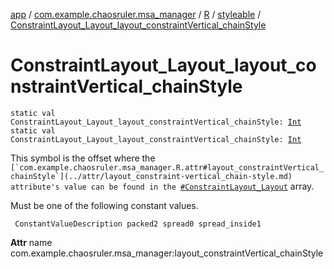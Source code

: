 [app](../../../index.md) / [com.example.chaosruler.msa_manager](../../index.md) / [R](../index.md) / [styleable](index.md) / [ConstraintLayout_Layout_layout_constraintVertical_chainStyle](.)

# ConstraintLayout_Layout_layout_constraintVertical_chainStyle

`static val ConstraintLayout_Layout_layout_constraintVertical_chainStyle: `[`Int`](https://kotlinlang.org/api/latest/jvm/stdlib/kotlin/-int/index.html)
`static val ConstraintLayout_Layout_layout_constraintVertical_chainStyle: `[`Int`](https://kotlinlang.org/api/latest/jvm/stdlib/kotlin/-int/index.html)

This symbol is the offset where the ``[`com.example.chaosruler.msa_manager.R.attr#layout_constraintVertical_chainStyle`](../attr/layout_constraint-vertical_chain-style.md) attribute's value can be found in the ``[`#ConstraintLayout_Layout`](-constraint-layout_-layout.md) array.

Must be one of the following constant values.

     ConstantValueDescription packed2 spread0 spread_inside1

**Attr**
name com.example.chaosruler.msa_manager:layout_constraintVertical_chainStyle

